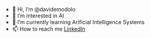 - 👋 Hi, I’m @davidemodolo
- 👀 I’m interested in AI
- 🌱 I’m currently learning Arificial Intelligence Systems
- 📫 How to reach me [LinkedIn](https://www.linkedin.com/in/davide-modolo-6ba427194/)

<!---
davidemodolo/davidemodolo is a ✨ special ✨ repository because its `README.md` (this file) appears on your GitHub profile.
You can click the Preview link to take a look at your changes.
--->
